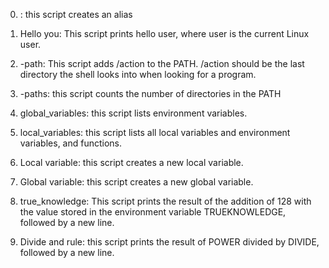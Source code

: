 0. <o>: this script creates an alias


1. Hello you: This script prints hello user, where user is the current Linux user.


2. -path: This script adds /action to the PATH. /action should be the last directory the shell looks into when looking for a program.


3. -paths: this script counts the number of directories in the PATH


4. global_variables: this script lists environment variables.


5. local_variables: this script lists all local variables and environment variables, and functions.


6.  Local variable: this script creates a new local variable.


7. Global variable: this script creates a new global variable.


8. true_knowledge: This script prints the result of the addition of 128 with the value stored in the environment variable TRUEKNOWLEDGE, followed by a new line.


9. Divide and rule: this script prints the result of POWER divided by DIVIDE, followed by a new line.

